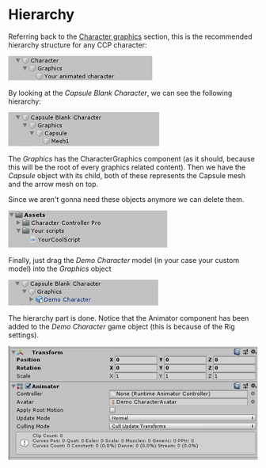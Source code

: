 # Hierarchy

Referring back to the [Character graphics](../../../fundamentals/untitled/character-graphics.md) section, this is the recommended hierarchy structure for any CCP character:

![](../../../.gitbook/assets/character_hierarchy.png)

By looking at the _Capsule Blank Character_, we can see the following hierarchy:

![](../../../.gitbook/assets/imagen%20%2846%29.png)

The _Graphics_ has the CharacterGraphics component \(as it should, because this will be the root of every graphics related content\). Then we have the _Capsule_ object with its child, both of these represents the Capsule mesh and the arrow mesh on top.

Since we aren't gonna need these objects anymore we can delete them.

![](../../../.gitbook/assets/imagen%20%2822%29.png)

Finally, just drag the _Demo Character_ model \(in your case your custom model\) into the _Graphics_ object

![](../../../.gitbook/assets/imagen%20%2839%29.png)

The hierarchy part is done. Notice that the Animator component has been added to the _Demo Character_ game object \(this is because of the Rig settings\).

![](../../../.gitbook/assets/imagen%20%2845%29.png)

